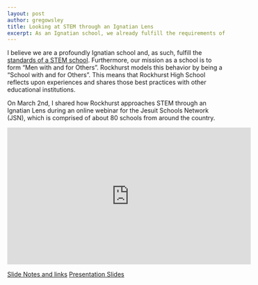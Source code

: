 ```yaml
---
layout: post
author: gregowsley
title: Looking at STEM through an Ignatian Lens
excerpt: As an Ignatian school, we already fulfill the requirements of a STEM school.
---
```


I believe we are a profoundly Ignatian school and, as such, fulfill the [standards of a STEM school](http://steam.rockhursths.edu/2016/04/25/STEM-Certification.html). Furthermore, our mission as a school is to form “Men with and for Others”. Rockhurst models this behavior by being a “School with and for Others”. This means that Rockhurst High School reflects upon experiences and shares those best practices with other educational institutions. 

On March 2nd, I shared how Rockhurst approaches STEM through an Ignatian Lens during an online webinar for the Jesuit Schools Network (JSN), which is comprised of about 80 schools from around the country.

<iframe width="560" height="315" src="https://www.youtube.com/embed/wa6PaYz-LGs" frameborder="0" allowfullscreen></iframe>

[Slide Notes and links](https://docs.google.com/document/d/1kGheyb9_jTnp05rxC1B2d-l1Ot6SqoorGdMeUhSaanM/edit?usp=sharing)
[Presentation Slides](https://docs.google.com/presentation/d/1_fcrQYaUksDqqudoECrdqpyhEvzqDV7wHLwlNZdikQ8/edit?usp=sharing)



